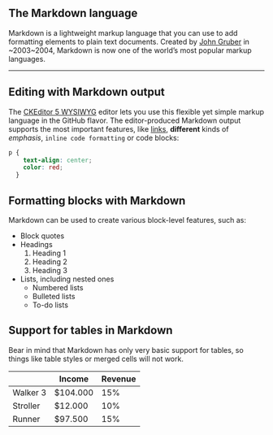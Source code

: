## The Markdown language

Markdown is a lightweight markup language that you can use to add formatting elements to plain text documents. Created by [John Gruber](https://daringfireball.net/projects/markdown/) in ~2003~2004, Markdown is now one of the world’s most popular markup languages.

---

## Editing with Markdown output

The [CKEditor 5 WYSIWYG](https://ckeditor.com/) editor lets you use this flexible yet simple markup language in the GitHub flavor. The editor-produced Markdown output supports the most important features, like [links](https://ckeditor.com/), **different** kinds of _emphasis_, `inline code formatting` or code blocks:

```css
p {
    text-align: center;
    color: red;
  }
```

## Formatting blocks with Markdown

Markdown can be used to create various block-level features, such as:

*   Block quotes
*   Headings
    1.  Heading 1
    2.  Heading 2
    3.  Heading 3
*   Lists, including nested ones
    *   Numbered lists
    *   Bulleted lists
    *   To-do lists

## Support for tables in Markdown

Bear in mind that Markdown has only very basic support for tables, so things like table styles or merged cells will not work.

|   | Income | Revenue |
| --- | --- | --- |
| Walker 3 | $104.000 | 15% |
| Stroller | $12.000 | 10% |
| Runner | $97.500 | 15% |